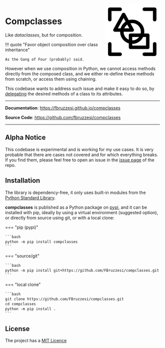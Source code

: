 <img src="img/compclass-logo.svg" width=180 height=180 align="right">

# Compclasses

Like *dataclasses*, but for composition.


!!! quote "Favor object composition over class inheritance"

    As the Gang of Four (probably) said.

However when we use composition in Python, we cannot access methods directly from the composed class, and we either re-define these methods from scratch, or access them using chaining.

This codebase wants to address such issue and make it easy to do so, by [delegating](https://en.wikipedia.org/wiki/Delegation_(object-oriented_programming)) the desired methods of a class to its attributes.

---

**Documentation**: https://fbruzzesi.github.io/compclasses

**Source Code**: https://github.com/fbruzzesi/compclasses

---

## Alpha Notice

This codebase is experimental and is working for my use cases. It is very probable that there are cases not covered and for which everything breaks. If you find them, please feel free to open an issue in the [issue page](https://github.com/FBruzzesi/compclasses/issues) of the repo.


## Installation

The library is dependency-free, it only uses built-in modules from the [Python Standard Library](https://docs.python.org/3/library/).

**compclasses** is published as a Python package on [pypi](https://pypi.org/), and it can be installed with pip, ideally by using a virtual environment (suggested option), or directly from source using git, or with a local clone:

=== "pip (pypi)"

    ```bash
    python -m pip install compclasses
    ```

=== "source/git"

    ```bash
    python -m pip install git+https://github.com/FBruzzesi/compclasses.git
    ```

=== "local clone"

    ```bash
    git clone https://github.com/FBruzzesi/compclasses.git
    cd compclasses
    python -m pip install .
    ```

## License

The project has a [MIT Licence](https://github.com/FBruzzesi/compclasses/blob/main/LICENSE)
